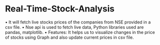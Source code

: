 # Real-Time-Stock-Analysis

• It will fetch live stocks prices of the companies from NSE provided in a csv file.
• Nse api is used to fetch live data, Python libraries used are pandas, matplotlib.
• Features: It helps us to visualize changes in the price of stocks using Graph and also update current prices in csv file.
